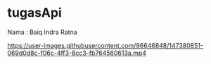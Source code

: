 # tugasApi
Nama : Baiq Indra Ratna


https://user-images.githubusercontent.com/96646848/147380851-069d0d8c-f06c-4ff3-8cc3-fb764560613a.mp4

